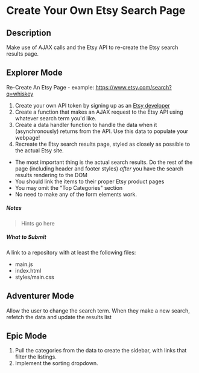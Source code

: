 # Create Your Own Etsy Search Page

## Description

Make use of AJAX calls and the Etsy API to re-create the Etsy search results page.

## Explorer Mode

Re-Create An Etsy Page - example:  https://www.etsy.com/search?q=whiskey

1. Create your own API token by signing up as an [Etsy developer](https://www.etsy.com/developers/)
2. Create a function that makes an AJAX request to the Etsy API using whatever search term you'd like.
3. Create a data handler function to handle the data when it (asynchronously) returns from the API. Use this data to populate your webpage!
4. Recreate the Etsy search results page, styled as closely as possible to the actual Etsy site.
  * The most important thing is the actual search results. Do the rest of the page (including header and footer styles) _after_ you have the search results rendering to the DOM
  * You should link the items to their proper Etsy product pages
  * You may omit the "Top Categories" section
  * No need to make any of the form elements work.

##### Notes

> Hints go here

##### What to Submit

A link to a repository with at least the following files:
  * main.js
  * index.html
  * styles/main.css

## Adventurer Mode

Allow the user to change the search term. When they make a new search, refetch the data and update the results list

## Epic Mode

1. Pull the categories from the data to create the sidebar, with links that filter the listings.
2. Implement the sorting dropdown.
